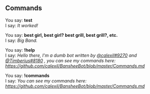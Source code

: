 ## Commands

You say: **test**  
I say: *It worked!*

You say: **best girl, best girl? best grill, best grill?, etc.**  
I say: *Big Band.*

You say: **!help**  
I say: *Hello there, I'm a dumb bot written by [@calexil#9270](https://github.com/calexil) and [@Timberius#8180](https://github.com/TimboKZ) , you can see my commands here: https://github.com/calexil/BansheeBot/blob/master/Commands.md*

You say: **!commands**  
I say: *You can see my commands here: https://github.com/calexil/BansheeBot/blob/master/Commands.md*

